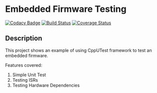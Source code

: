 # Embedded Firmware Testing

[![Codacy Badge](https://api.codacy.com/project/badge/Grade/afe25c5f6f1a4dab8bebad314cf3ce6a)](https://app.codacy.com/project/pelco/firmware_testing/dashboard)
[![Build Status](https://travis-ci.org/pelco/firmware_testing.svg?branch=master)](https://travis-ci.org/pelco/firmware_testing)
[![Coverage Status](https://coveralls.io/repos/github/pelco/firmware_testing/badge.svg?branch=master)](https://coveralls.io/github/pelco/firmware_testing?branch=master)

## Description

This project shows an example of using CppUTest framework to test an embedded firmware.

Features covered:

1.  Simple Unit Test
2.  Testing ISRs
3.  Testing Hardware Dependencies